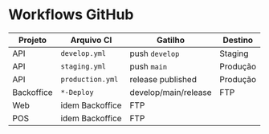 # Workflows GitHub

| Projeto | Arquivo CI | Gatilho | Destino |
|---------|-----------|---------|---------|
| API | `develop.yml` | push `develop` | Staging |
| API | `staging.yml` | push `main` | Produção |
| API | `production.yml` | release published | Produção |
| Backoffice | `*-Deploy` | develop/main/release | FTP |
| Web | idem Backoffice | FTP |
| POS | idem Backoffice | FTP |